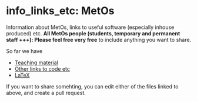 # info_links_etc: MetOs
Information about MetOs, links to useful software (especially inhouse produced) etc. 
**All MetOs people (students, temporary and permanent staff +++): Please feel free very free** to include anything you want to share.  

So far we have 
- [Teaching material](Teaching_material.md)
- [Other links to code etc](Links_to_useful_code.md)
- [LaTeX](LaTeX.md)

If you want to share somehting, you can edit either of the files linked to above, and create a pull request.
